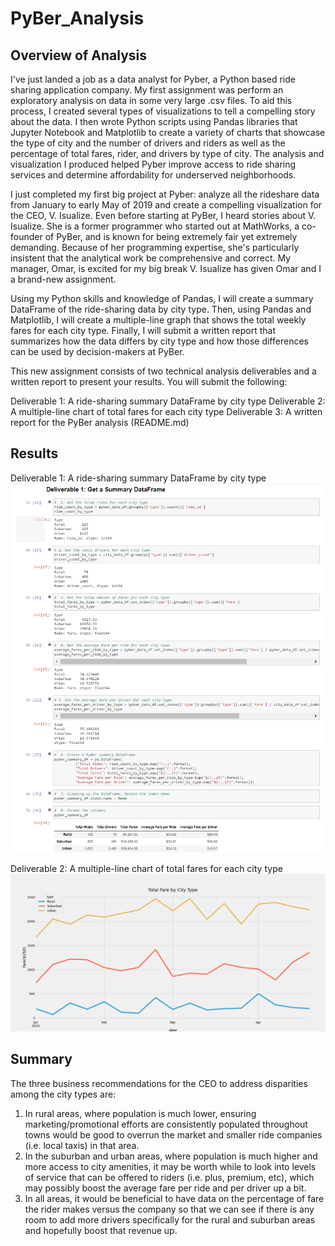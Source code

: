 # PyBer_Analysis

## Overview of Analysis

I've just landed a job as a data analyst for Pyber, a Python based ride sharing application company. My first assignment was perform an exploratory analysis on data in some very large .csv files. To aid this process, I created several types of visualizations to tell a compelling story about the data. I then wrote Python scripts using Pandas libraries that Jupyter Notebook and Matplotlib to create a variety of charts that showcase the type of city and the number of drivers and riders as well as the percentage of total fares, rider, and drivers by type of city. The analysis and visualization I produced helped Pyber improve access to ride sharing services and determine affordability for underserved neighborhoods. 

I just completed my first big project at Pyber: analyze all the rideshare data from January to early May of 2019 and create a compelling visualization for the CEO, V. Isualize. Even before starting at PyBer, I heard stories about V. Isualize. She is a former programmer who started out at MathWorks, a co-founder of PyBer, and is known for being extremely fair yet extremely demanding. Because of her programming expertise, she's particularly insistent that the analytical work be comprehensive and correct. My manager, Omar, is excited for my big break V. Isualize has given Omar and I a brand-new assignment. 

Using my Python skills and knowledge of Pandas, I will create a summary DataFrame of the ride-sharing data by city type. Then, using Pandas and Matplotlib, I will create a multiple-line graph that shows the total weekly fares for each city type. Finally, I will submit a written report that summarizes how the data differs by city type and how those differences can be used by decision-makers at PyBer.

This new assignment consists of two technical analysis deliverables and a written report to present your results. You will submit the following:

Deliverable 1: A ride-sharing summary DataFrame by city type
Deliverable 2: A multiple-line chart of total fares for each city type
Deliverable 3: A written report for the PyBer analysis (README.md)

## Results

Deliverable 1: A ride-sharing summary DataFrame by city type
![alt tag](https://github.com/elrvra/PyBer_Analysis/blob/main/PyBer_Deliverable1.png)

Deliverable 2: A multiple-line chart of total fares for each city type
![alt tag](https://github.com/elrvra/PyBer_Analysis/blob/main/PyBer_Deliverable2.png)

## Summary

The three business recommendations for the CEO to address disparities among the city types are: 
1. In rural areas, where population is much lower, ensuring marketing/promotional efforts are consistently populated throughout towns would be good to overrun the market and smaller ride companies (i.e. local taxis) in that area.
2. In the suburban and urban areas, where population is much higher and more access to city amenities, it may be worth while to look into levels of service that can be offered to riders (i.e. plus, premium, etc), which may possibly boost the average fare per ride and per driver up a bit. 
3. In all areas, it would be beneficial to have data on the percentage of fare the rider makes versus the company so that we can see if there is any room to add more drivers specifically for the rural and suburban areas and hopefully boost that revenue up.